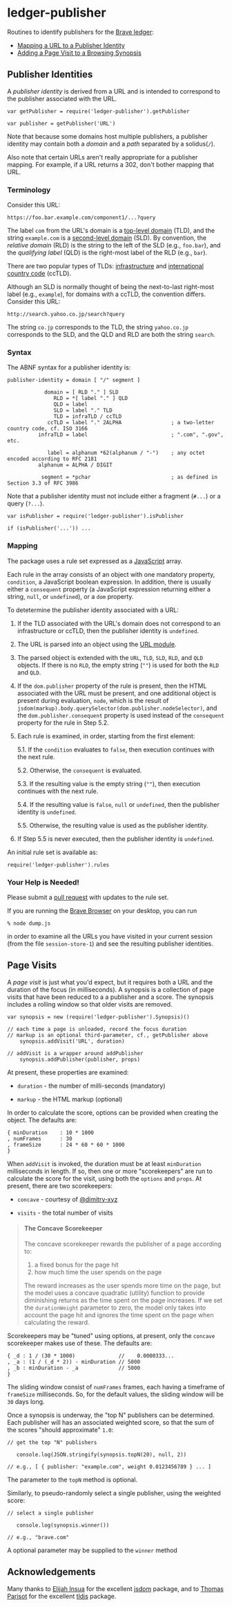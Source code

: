# ledger-publisher
Routines to identify publishers for the [Brave ledger](https://github.com/brave/ledger):

* [Mapping a URL to a Publisher Identity](#publisher-identities)
* [Adding a Page Visit to a Browsing Synopsis](#page-visits)

## Publisher Identities
A _publisher identity_ is derived from a URL and is intended to correspond to the publisher associated with the URL.

    var getPublisher = require('ledger-publisher').getPublisher

    var publisher = getPublisher('URL')

Note that because some domains host multiple publishers,
a publisher identity may contain both a _domain_ and a _path_ separated by a solidus(`/`).

Also note that certain URLs aren't really appropriate for a publisher mapping.
For example,
if a URL returns a 302,
don't bother mapping that URL.

### Terminology
Consider this URL:

    https://foo.bar.example.com/component1/...?query

The label `com` from the URL's domain is a [top-level domain](https://en.wikipedia.org/wiki/Top-level_domain) (TLD),
and the string `example.com` is a [second-level domain](https://en.wikipedia.org/wiki/Second-level_domain) (SLD).
By convention,
the _relative domain_ (RLD) is the string to the left of the SLD (e.g., `foo.bar`),
and the _qualifying label_ (QLD) is the right-most label of the RLD (e.g., `bar`).

There are two popular types of TLDs:
[infrastructure](https://en.wikipedia.org/wiki/Top-level_domain#Infrastructure_domain)
and [international country code](https://en.wikipedia.org/wiki/Internationalized_country_code_top-level_domain) (ccTLD).

Although an SLD is normally thought of being the next-to-last right-most label (e.g., `example`),
for domains with a ccTLD,
the convention differs.
Consider this URL:

    http://search.yahoo.co.jp/search?query

The string `co.jp` corresponds to the TLD, the string `yahoo.co.jp` corresponds to the SLD,
and the QLD and RLD are both the string `search`.

### Syntax
The ABNF syntax for a publisher identity is:

    publisher-identity = domain [ "/" segment ]

                domain = [ RLD "." ] SLD
                   RLD = *[ label "." ] QLD
                   QLD = label
                   SLD = label "." TLD
                   TLD = infraTLD / ccTLD
                 ccTLD = label "." 2ALPHA                ; a two-letter country code, cf. ISO 3166
              infraTLD = label                           ; ".com", ".gov", etc.

                 label = alphanum *62(alphanum / "-")    ; any octet encoded according to RFC 2181
              alphanum = ALPHA / DIGIT

               segment = *pchar                          ; as defined in Section 3.3 of RFC 3986

Note that a publisher identity must not include either a fragment (`#...`) or a query (`?...`).

    var isPublisher = require('ledger-publisher').isPublisher

    if (isPublisher('...')) ...

### Mapping
The package uses a rule set expressed as a [JavaScript](https://en.wikipedia.org/wiki/JavaScript) array.

Each rule in the array consists of an object with one mandatory property,
`condition`,
a JavaScript boolean expression.
In addition,
there is usually either a `consequent` property
(a JavaScript expression returning either a string, `null`, or `undefined`),
or a `dom` property.

To detetermine the publisher identity associated with a URL:

1. If the TLD associated with the URL's domain does not correspond to an infrastructure or ccTLD,
then the publisher identity is `undefined`.

2. The URL is parsed into an object using the [URL module](https://nodejs.org/api/url.html).

3. The parsed object is extended with the `URL`, `TLD`, `SLD`, `RLD`, and `QLD` objects.
If there is no `RLD`, the empty string (`""`) is used for both the `RLD` and `QLD`.

4. If the `dom.publisher` property of the rule is present,
then the HTML associated with the URL must be present,
and one additional object is present during evaluation,
`node`, which is the result of `jsdom(markup).body.querySelector(dom.publisher.nodeSelector)`,
and the `dom.publisher.consequent` property is used instead of the `consequent` property for the rule in Step 5.2.

5. Each rule is examined, in order, starting from the first element:

    5.1. If the `condition` evaluates to `false`,
then execution continues with the next rule.

    5.2. Otherwise,
the `consequent` is evaluated.

    5.3. If the resulting value is the empty string (`""`),
then execution continues with the next rule.

    5.4. If the resulting value is `false`, `null` or `undefined`,
then the publisher identity is `undefined`.

    5.5. Otherwise,
the resulting value is used as the publisher identity.

6. If Step 5.5 is never executed,
then the publisher identity is `undefined`.

An initial rule set is available as:

    require('ledger-publisher').rules

### Your Help is Needed!
Please submit a [pull request](https://github.com/brave/ledger-publisher/pulls) with updates to the rule set.

If you are running the [Brave Browser](https://brave.com/downloads.html) on your desktop,
you can run

    % node dump.js

in order to examine all the URLs you have visited in your current session (from the file `session-store-1`)
and see the resulting publisher identities.

## Page Visits
A _page visit_ is just what you'd expect,
but it requires both a URL and the duration of the focus (in milliseconds).
A synopsis is a collection of page visits that have been reduced to a a publisher and a score.
The synopsis includes a rolling window so that older visits are removed.

    var synopsis = new (require('ledger-publisher').Synopsis)()

    // each time a page is unloaded, record the focus duration
    // markup is an optional third-parameter, cf., getPublisher above
        synopsis.addVisit('URL', duration)

    // addVisit is a wrapper around addPublisher
        synopsis.addPublisher(publisher, props)

At present,
these properties are examined:

* `duration` - the number of milli-seconds (mandatory)

* `markup` - the HTML markup (optional)

In order to calculate the score,
options can be provided when creating the object.
The defaults are:

    { minDuration    : 10 * 1000
    , numFrames      : 30
    , frameSize      : 24 * 60 * 60 * 1000
    }

When `addVisit` is invoked,
the duration must be at least `minDuration` milliseconds in length.
If so,
then one or more "scorekeepers" are run to calculate the score for the visit,
using both the `options` and `props`.
At present,
there are two scorekeepers:

* `concave` - courtesy of [@dimitry-xyz](https://github.com/brave/ledger/issues/2#issuecomment-221752002)

* `visits` - the total number of visits

> #### The Concave Scorekeeper
> The concave scorekeeper rewards the publisher of a page according to:
>
> 1. a fixed bonus for the page hit
> 2. how much time the user spends on the page
>
> The reward increases as the user spends more time on the page, but the model uses a
> concave quadratic (utility) function to provide diminishing returns as the time spent
> on the page increases. If we set the `durationWeight` parameter to zero, the model 
> only takes into account the page hit and ignores the time spent on the page when 
> calculating the reward.

Scorekeepers may be "tuned" using options,
at present,
only the `concave` scorekeeper makes use of these.
The defaults are:

    { _d : 1 / (30 * 1000)              //    0.0000333...
    , _a : (1 / (_d * 2)) - minDuration // 5000
    , _b : minDuration - _a             // 5000
    }

The sliding window consist of `numFrames` frames,
each having a timeframe of `frameSize` milliseconds.
So, for the default values,
the sliding window will be `30` days long.

Once a synopsis is underway,
the "top N" publishers can be determined.
Each publisher will has an associated weighted score,
so that the sum of the scores "should approximate" `1.0`:

    // get the top "N" publishers

       console.log(JSON.stringify(synopsis.topN(20), null, 2))

    // e.g., [ { publisher: "example.com", weight 0.0123456789 } ... ]

The parameter to the `topN` method is optional.

Similarly,
to pseudo-randomly select a single publisher,
using the weighted score:

    // select a single publisher

       console.log(synopsis.winner())

    // e.g., "brave.com"

A optional parameter may be supplied to the `winner` method

## Acknowledgements
Many thanks to [Elijah Insua](https://github.com/tmpvar) for the excellent [jsdom](https://github.com/tmpvar/jsdom) package,
and to [Thomas Parisot](https://github.com/oncletom) for the excellent [tldjs](https://github.com/oncletom/tld.js) package.
